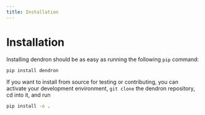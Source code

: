 ```yaml
---
title: Installation
---
```


# Installation

Installing dendron should be as easy as running the following `pip` command:

```bash
pip install dendron
```

If you want to install from source for testing or contributing, you can activate your development environment, `git clone` the dendron repository, cd into it, and run

```bash
pip install -e .
```